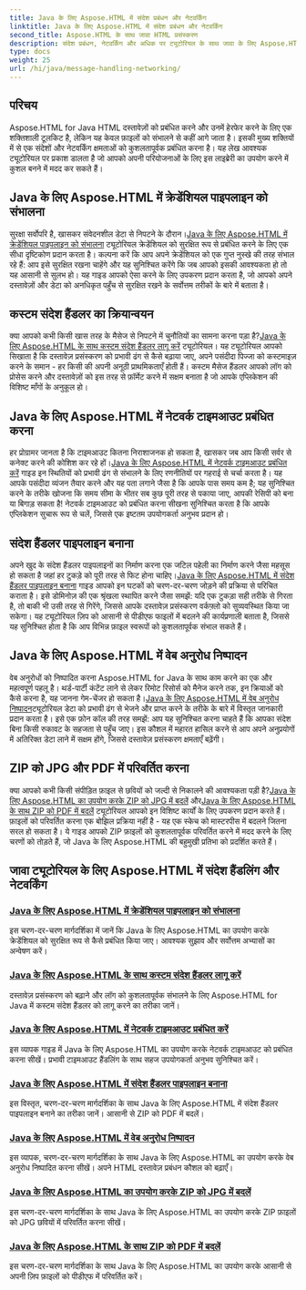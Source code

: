 ```yaml
---
title: Java के लिए Aspose.HTML में संदेश प्रबंधन और नेटवर्किंग
linktitle: Java के लिए Aspose.HTML में संदेश प्रबंधन और नेटवर्किंग
second_title: Aspose.HTML के साथ जावा HTML प्रसंस्करण
description: संदेश प्रबंधन, नेटवर्किंग और अधिक पर ट्यूटोरियल के साथ जावा के लिए Aspose.HTML में महारत हासिल करें। अपने दस्तावेज़ प्रसंस्करण कौशल को बढ़ाएँ।
type: docs
weight: 25
url: /hi/java/message-handling-networking/
---
```

## परिचय

Aspose.HTML for Java HTML दस्तावेज़ों को प्रबंधित करने और उनमें हेरफेर करने के लिए एक शक्तिशाली टूलकिट है, लेकिन यह केवल फ़ाइलों को संभालने से कहीं आगे जाता है। इसकी मुख्य शक्तियों में से एक संदेशों और नेटवर्किंग क्षमताओं को कुशलतापूर्वक प्रबंधित करना है। यह लेख आवश्यक ट्यूटोरियल पर प्रकाश डालता है जो आपको अपनी परियोजनाओं के लिए इस लाइब्रेरी का उपयोग करने में कुशल बनने में मदद कर सकते हैं।

## Java के लिए Aspose.HTML में क्रेडेंशियल पाइपलाइन को संभालना
 सुरक्षा सर्वोपरि है, खासकर संवेदनशील डेटा से निपटने के दौरान।[Java के लिए Aspose.HTML में क्रेडेंशियल पाइपलाइन को संभालना](./credentials-pipeline/) ट्यूटोरियल क्रेडेंशियल को सुरक्षित रूप से प्रबंधित करने के लिए एक सीधा दृष्टिकोण प्रदान करता है। कल्पना करें कि आप अपने क्रेडेंशियल को एक गुप्त नुस्खे की तरह संभाल रहे हैं: आप इसे सुरक्षित रखना चाहेंगे और यह सुनिश्चित करेंगे कि जब आपको इसकी आवश्यकता हो तो यह आसानी से सुलभ हो। यह गाइड आपको ऐसा करने के लिए उपकरण प्रदान करता है, जो आपको अपने दस्तावेज़ों और डेटा को अनधिकृत पहुँच से सुरक्षित रखने के सर्वोत्तम तरीकों के बारे में बताता है।

## कस्टम संदेश हैंडलर का क्रियान्वयन
 क्या आपको कभी किसी खास तरह के मैसेज से निपटने में चुनौतियों का सामना करना पड़ा है?[Java के लिए Aspose.HTML के साथ कस्टम संदेश हैंडलर लागू करें](./custom-message-handler/) ट्यूटोरियल। यह ट्यूटोरियल आपको सिखाता है कि दस्तावेज़ प्रसंस्करण को प्रभावी ढंग से कैसे बढ़ाया जाए, अपने पसंदीदा पिज्जा को कस्टमाइज़ करने के समान - हर किसी की अपनी अनूठी प्राथमिकताएँ होती हैं। कस्टम मैसेज हैंडलर आपको लॉग को प्रोसेस करने और दस्तावेज़ों को इस तरह से फ़ॉर्मेट करने में सक्षम बनाता है जो आपके एप्लिकेशन की विशिष्ट माँगों के अनुकूल हो। 

## Java के लिए Aspose.HTML में नेटवर्क टाइमआउट प्रबंधित करना
 हर प्रोग्रामर जानता है कि टाइमआउट कितना निराशाजनक हो सकता है, खासकर जब आप किसी सर्वर से कनेक्ट करने की कोशिश कर रहे हों।[Java के लिए Aspose.HTML में नेटवर्क टाइमआउट प्रबंधित करें](./network-timeout/) गाइड इन स्थितियों को प्रभावी ढंग से संभालने के लिए रणनीतियों पर गहराई से चर्चा करता है। यह आपके पसंदीदा व्यंजन तैयार करने और यह पता लगाने जैसा है कि आपके पास समय कम है; यह सुनिश्चित करने के तरीके खोजना कि समय सीमा के भीतर सब कुछ पूरी तरह से पकाया जाए, आपकी रेसिपी को बना या बिगाड़ सकता है! नेटवर्क टाइमआउट को प्रबंधित करना सीखना सुनिश्चित करता है कि आपके एप्लिकेशन सुचारू रूप से चलें, जिससे एक इष्टतम उपयोगकर्ता अनुभव प्रदान हो।

## संदेश हैंडलर पाइपलाइन बनाना
अपने खुद के संदेश हैंडलर पाइपलाइनों का निर्माण करना एक जटिल पहेली का निर्माण करने जैसा महसूस हो सकता है जहां हर टुकड़े को पूरी तरह से फिट होना चाहिए।[Java के लिए Aspose.HTML में संदेश हैंडलर पाइपलाइन बनाना](./message-handler-pipeline/) गाइड आपको इन घटकों को चरण-दर-चरण जोड़ने की प्रक्रिया से परिचित कराता है। इसे डोमिनोज़ की एक श्रृंखला स्थापित करने जैसा समझें: यदि एक टुकड़ा सही तरीके से गिरता है, तो बाकी भी उसी तरह से गिरेंगे, जिससे आपके दस्तावेज़ प्रसंस्करण वर्कफ़्लो को सुव्यवस्थित किया जा सकेगा। यह ट्यूटोरियल ज़िप को आसानी से पीडीएफ फाइलों में बदलने की कार्यप्रणाली बताता है, जिससे यह सुनिश्चित होता है कि आप विभिन्न फ़ाइल स्वरूपों को कुशलतापूर्वक संभाल सकते हैं।

## Java के लिए Aspose.HTML में वेब अनुरोध निष्पादन
 वेब अनुरोधों को निष्पादित करना Aspose.HTML for Java के साथ काम करने का एक और महत्वपूर्ण पहलू है। थर्ड-पार्टी कंटेंट लाने से लेकर रिमोट रिसोर्स को मैनेज करने तक, इन क्रियाओं को कैसे करना है, यह जानना गेम-चेंजर हो सकता है।[Java के लिए Aspose.HTML में वेब अनुरोध निष्पादन](./web-request-execution/)ट्यूटोरियल डेटा को प्रभावी ढंग से भेजने और प्राप्त करने के तरीके के बारे में विस्तृत जानकारी प्रदान करता है। इसे एक फ़ोन कॉल की तरह समझें: आप यह सुनिश्चित करना चाहते हैं कि आपका संदेश बिना किसी रुकावट के सहजता से पहुँच जाए। इस कौशल में महारत हासिल करने से आप अपने अनुप्रयोगों में अतिरिक्त डेटा लाने में सक्षम होंगे, जिससे दस्तावेज़ प्रसंस्करण क्षमताएँ बढ़ेंगी।

## ZIP को JPG और PDF में परिवर्तित करना
 क्या आपको कभी किसी संपीड़ित फ़ाइल से छवियों को जल्दी से निकालने की आवश्यकता पड़ी है?[Java के लिए Aspose.HTML का उपयोग करके ZIP को JPG में बदलें](./zip-to-jpg/) और[Java के लिए Aspose.HTML के साथ ZIP को PDF में बदलें](./zip-to-pdf/) ट्यूटोरियल आपको इन विशिष्ट कार्यों के लिए उपकरण प्रदान करते हैं। फ़ाइलों को परिवर्तित करना एक बोझिल प्रक्रिया नहीं है - यह एक स्केच को मास्टरपीस में बदलने जितना सरल हो सकता है। ये गाइड आपको ZIP फ़ाइलों को कुशलतापूर्वक परिवर्तित करने में मदद करने के लिए चरणों को तोड़ते हैं, जो Java के लिए Aspose.HTML की बहुमुखी प्रतिभा को प्रदर्शित करते हैं।

## जावा ट्यूटोरियल के लिए Aspose.HTML में संदेश हैंडलिंग और नेटवर्किंग
### [Java के लिए Aspose.HTML में क्रेडेंशियल पाइपलाइन को संभालना](./credentials-pipeline/)
इस चरण-दर-चरण मार्गदर्शिका में जानें कि Java के लिए Aspose.HTML का उपयोग करके क्रेडेंशियल को सुरक्षित रूप से कैसे प्रबंधित किया जाए। आवश्यक सुझाव और सर्वोत्तम अभ्यासों का अन्वेषण करें।
### [Java के लिए Aspose.HTML के साथ कस्टम संदेश हैंडलर लागू करें](./custom-message-handler/)
दस्तावेज़ प्रसंस्करण को बढ़ाने और लॉग को कुशलतापूर्वक संभालने के लिए Aspose.HTML for Java में कस्टम संदेश हैंडलर को लागू करने का तरीका जानें।
### [Java के लिए Aspose.HTML में नेटवर्क टाइमआउट प्रबंधित करें](./network-timeout/)
इस व्यापक गाइड में Java के लिए Aspose.HTML का उपयोग करके नेटवर्क टाइमआउट को प्रबंधित करना सीखें। प्रभावी टाइमआउट हैंडलिंग के साथ सहज उपयोगकर्ता अनुभव सुनिश्चित करें।
### [Java के लिए Aspose.HTML में संदेश हैंडलर पाइपलाइन बनाना](./message-handler-pipeline/)
इस विस्तृत, चरण-दर-चरण मार्गदर्शिका के साथ Java के लिए Aspose.HTML में संदेश हैंडलर पाइपलाइन बनाने का तरीका जानें। आसानी से ZIP को PDF में बदलें।
### [Java के लिए Aspose.HTML में वेब अनुरोध निष्पादन](./web-request-execution/)
इस व्यापक, चरण-दर-चरण मार्गदर्शिका के साथ Java के लिए Aspose.HTML का उपयोग करके वेब अनुरोध निष्पादित करना सीखें। अपने HTML दस्तावेज़ प्रबंधन कौशल को बढ़ाएँ।
### [Java के लिए Aspose.HTML का उपयोग करके ZIP को JPG में बदलें](./zip-to-jpg/)
इस चरण-दर-चरण मार्गदर्शिका के साथ Java के लिए Aspose.HTML का उपयोग करके ZIP फ़ाइलों को JPG छवियों में परिवर्तित करना सीखें।
### [Java के लिए Aspose.HTML के साथ ZIP को PDF में बदलें](./zip-to-pdf/)
इस चरण-दर-चरण मार्गदर्शिका के साथ Java के लिए Aspose.HTML का उपयोग करके आसानी से अपनी ज़िप फ़ाइलों को पीडीएफ में परिवर्तित करें।